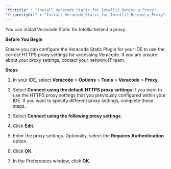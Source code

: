 ```yaml
---
"ft:title" : "Install Veracode Static for IntelliJ Behind a Proxy"
"ft:prettyUrl" : "Install_Veracode_Static_for_IntelliJ_Behind_a_Proxy"
---
```

You can install Veracode Static for IntelliJ behind a proxy.

<p font-size="13pt"><b>Before You Begin</b></p>

Ensure you can configure the Veracode Static Plugin for your IDE to use the correct HTTPS proxy settings for accessing Veracode. If you are unsure about your proxy settings, contact your network IT team.

<p font-size="13pt"><b>Steps</b></p>

1.  In your IDE, select **Veracode** \> **Options** \> **Tools** \> **Veracode** \> **Proxy**.

2.  Select **Connect using the default HTTPS proxy settings** if you want to use the HTTPS proxy settings that you previously configured within your IDE. If you want to specify different proxy settings, complete these steps.

3.  Select **Connect using the following proxy settings**.

4.  Click **Edit**.

5.  Enter the proxy settings. Optionally, select the **Requires Authentication** option.

6.  Click **OK**.

7.  In the Preferences window, click **OK**.